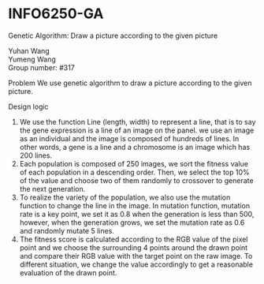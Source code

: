 # INFO6250-GA
Genetic Algorithm: Draw a picture according to the given picture

Yuhan Wang   
Yumeng Wang  
Group number: #317


Problem
We use  genetic algorithm to draw a picture according to the given picture.  

Design logic
1. We use the function Line (length, width) to represent a line, that is to say the gene expression is a line of an image on the panel.
 we use an image as an individual and the image is composed of hundreds of lines.  In other words, a gene is a line and a chromosome is an image  which has 200 lines.
2. Each population is composed of 250 images, we sort the fitness value of each population in a descending order. Then, we select the top 10% of the value and choose two of them randomly to crossover to generate the next generation.
3. To realize the variety of the population, we also use the mutation function to change the line in the image. In mutation function, mutation rate is a key point, we set it as 0.8 when the generation is less than 500, however, when the generation grows, we set the mutation rate as 0.6 and randomly mutate 5 lines.
4. The fitness score is calculated according to the RGB value of the pixel point and we choose the surrounding 4 points around the drawn point and compare their RGB value with the target point on the raw image. To different situation, we change the value accordingly to get a reasonable evaluation of the drawn point.

